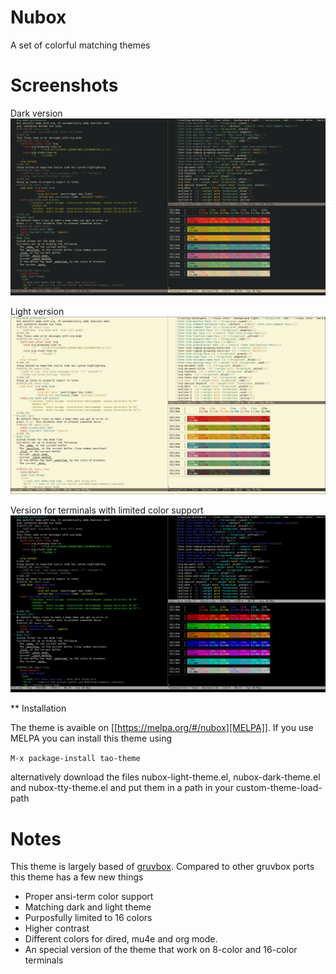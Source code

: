 # Nubox
A set of colorful matching themes

# Screenshots

Dark version
![Screenshot](screenshot_dark.png)

Light version
![Screenshot](screenshot_light.png)

Version for terminals with limited color support
![Screenshot](screenshot_tty.png)

** Installation

The theme is avaible on [[https://melpa.org/#/nubox][MELPA]]. If you
use MELPA you can install this theme using

`M-x package-install tao-theme`

alternatively download the files nubox-light-theme.el,
nubox-dark-theme.el and nubox-tty-theme.el and put them in a path in
your custom-theme-load-path

# Notes

This theme is largely based of
[gruvbox](https://github.com/morhetz/gruvbox). Compared to other
gruvbox ports this theme has a few new things

- Proper ansi-term color support
- Matching dark and light theme
- Purposfully limited to 16 colors
- Higher contrast
- Different colors for dired, mu4e and org mode.
- An special version of the theme that work on 8-color and 16-color terminals

